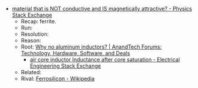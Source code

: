 ---
title: #ee #electromagnetic
date: 2025-09-03 11:37:33 AM
starred: False
tags: electromagnetic, ee
body: |    
  - [material that is NOT conductive and IS magnetically attractive? - Physics Stack Exchange](https://physics.stackexchange.com/questions/163461/is-there-any-material-that-is-not-conductive-and-is-magnetically-attractive)
    - Recap: ferrite.
    - Run:
    - Resolution:
    - Reason:
    - Root: [Why no aluminum inductors? | AnandTech Forums: Technology, Hardware, Software, and Deals](https://forums.anandtech.com/threads/why-no-aluminum-inductors.16752/)
      - [air core inductor Inductance after core saturation - Electrical Engineering Stack Exchange](https://electronics.stackexchange.com/questions/715900/inductance-after-core-saturation)
    - Related:
    - Rival: [Ferrosilicon - Wikipedia](https://en.wikipedia.org/wiki/Ferrosilicon)
...